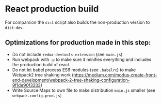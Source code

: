 # React production build

For comparsion the `dist` script also builds the non-production version to `dist-dev`.

## Optimizations for production made in this step:

* Do not include `redux-devtools-extension` (see `main.js`)
* Run webpack with `-p` to make sure it minifies everything and includes the production build of react
* Do not let babel process ES6 modules (see `.babelrc`) to make Webpack2 tree shaking work (https://medium.com/modus-create-front-end-development/webpack-2-tree-shaking-configuration-9f1de90f3233)
* Write Source Maps to own file to make distribution `main.js` smaller (see `webpack.config.prod.js`)


